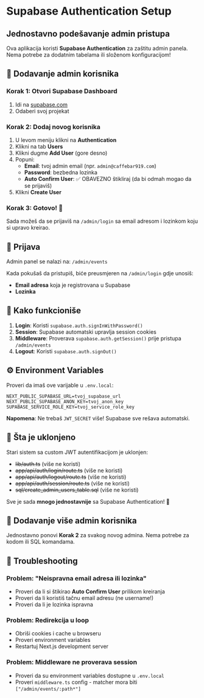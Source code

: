 # Supabase Authentication Setup

## Jednostavno podešavanje admin pristupa

Ova aplikacija koristi **Supabase Authentication** za zaštitu admin panela. Nema potrebe za dodatnim tabelama ili složenom konfiguracijom!

## 🔑 Dodavanje admin korisnika

### Korak 1: Otvori Supabase Dashboard
1. Idi na [supabase.com](https://supabase.com/dashboard)
2. Odaberi svoj projekat

### Korak 2: Dodaj novog korisnika
1. U levom meniju klikni na **Authentication**
2. Klikni na tab **Users**
3. Klikni dugme **Add User** (gore desno)
4. Popuni:
   - **Email**: tvoj admin email (npr. `admin@caffebar919.com`)
   - **Password**: bezbedna lozinka
   - **Auto Confirm User**: ✅ OBAVEZNO štikliraj (da bi odmah mogao da se prijaviš)
5. Klikni **Create User**

### Korak 3: Gotovo! 🎉
Sada možeš da se prijaviš na `/admin/login` sa email adresom i lozinkom koju si upravo kreirao.

## 🔐 Prijava

Admin panel se nalazi na: `/admin/events`

Kada pokušaš da pristupiš, biće preusmjeren na `/admin/login` gdje unosiš:
- **Email adresa** koja je registrovana u Supabase
- **Lozinka**

## 🔄 Kako funkcioniše

1. **Login**: Koristi `supabase.auth.signInWithPassword()`
2. **Session**: Supabase automatski upravlja session cookies
3. **Middleware**: Proverava `supabase.auth.getSession()` prije pristupa `/admin/events`
4. **Logout**: Koristi `supabase.auth.signOut()`

## ⚙️ Environment Variables

Proveri da imaš ove varijable u `.env.local`:

```env
NEXT_PUBLIC_SUPABASE_URL=tvoj_supabase_url
NEXT_PUBLIC_SUPABASE_ANON_KEY=tvoj_anon_key
SUPABASE_SERVICE_ROLE_KEY=tvoj_service_role_key
```

**Napomena**: Ne trebaš `JWT_SECRET` više! Supabase sve rešava automatski.

## 🚫 Šta je uklonjeno

Stari sistem sa custom JWT autentifikacijom je uklonjen:
- ~~lib/auth.ts~~ (više ne koristi)
- ~~app/api/auth/login/route.ts~~ (više ne koristi)
- ~~app/api/auth/logout/route.ts~~ (više ne koristi)
- ~~app/api/auth/session/route.ts~~ (više ne koristi)
- ~~sql/create_admin_users_table.sql~~ (više ne koristi)

Sve je sada **mnogo jednostavnije** sa Supabase Authentication! 🚀

## 📝 Dodavanje više admin korisnika

Jednostavno ponovi **Korak 2** za svakog novog admina. Nema potrebe za kodom ili SQL komandama.

## 🔧 Troubleshooting

### Problem: "Neispravna email adresa ili lozinka"
- Proveri da li si štikirao **Auto Confirm User** prilikom kreiranja
- Proveri da li koristiš tačnu email adresu (ne username!)
- Proveri da li je lozinka ispravna

### Problem: Redirekcija u loop
- Obriši cookies i cache u browseru
- Proveri environment variables
- Restartuj Next.js development server

### Problem: Middleware ne proverava session
- Proveri da su environment variables dostupne u `.env.local`
- Proveri `middleware.ts` config - matcher mora biti `["/admin/events/:path*"]`
